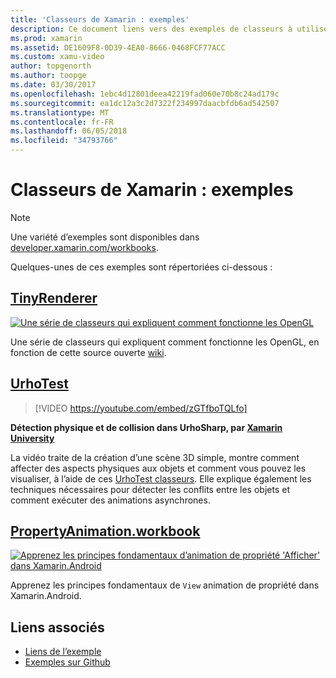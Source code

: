 ```yaml
---
title: 'Classeurs de Xamarin : exemples'
description: Ce document liens vers des exemples de classeurs à utiliser lors de l’utilisation de classeurs de Xamarin. Classeurs liés montrent OpenGL UrhoSharp et la propriété animation dans Xamarin.Android.
ms.prod: xamarin
ms.assetid: DE1609F8-0D39-4EA0-8666-0468FCF77ACC
ms.custom: xamu-video
author: topgenorth
ms.author: toopge
ms.date: 03/30/2017
ms.openlocfilehash: 1ebc4d12801deea42219fad060e70b8c24ad179c
ms.sourcegitcommit: ea1dc12a3c2d7322f234997daacbfdb6ad542507
ms.translationtype: MT
ms.contentlocale: fr-FR
ms.lasthandoff: 06/05/2018
ms.locfileid: "34793766"
---
```

# <a name="xamarin-workbooks--samples"></a>Classeurs de Xamarin : exemples

> [!NOTE]
> Une variété d’exemples sont disponibles dans [developer.xamarin.com/workbooks](https://developer.xamarin.com/workbooks/).

Quelques-unes de ces exemples sont répertoriées ci-dessous :

## <a name="tinyrenderertinyrenderermd"></a>[TinyRenderer](tinyrenderer.md)

[![](images/tinyrenderer-sml.png "Une série de classeurs qui expliquent comment fonctionne les OpenGL")](images/tinyrenderer-sml-orig.png#lightbox)

Une série de classeurs qui expliquent comment fonctionne les OpenGL, en fonction de cette source ouverte [wiki](https://github.com/ssloy/tinyrenderer/wiki/).

[](tinyrenderer.md)

## <a name="urhotesthttpsgithubcomkrumelururhotest"></a>[UrhoTest](https://github.com/Krumelur/UrhoTest)

 > [!VIDEO https://youtube.com/embed/zGTfboTQLfo]

**Détection physique et de collision dans UrhoSharp, par [Xamarin University](https://university.xamarin.com)**

La vidéo traite de la création d’une scène 3D simple, montre comment affecter des aspects physiques aux objets et comment vous pouvez les visualiser, à l’aide de ces [UrhoTest classeurs](https://github.com/Krumelur/UrhoTest). Elle explique également les techniques nécessaires pour détecter les conflits entre les objets et comment exécuter des animations asynchrones.

## <a name="propertyanimationworkbookhttpsdeveloperxamarincomworkbooksandroiduser-interfacepropertyanimationworkbook"></a>[PropertyAnimation.workbook](https://developer.xamarin.com/workbooks/android/user-interface/PropertyAnimation.workbook)

[![](images/android-property-view-sml.png "Apprenez les principes fondamentaux d’animation de propriété 'Afficher' dans Xamarin.Android")](images/android-property-view.png#lightbox)

Apprenez les principes fondamentaux de `View` animation de propriété dans Xamarin.Android.


<!--[![](images/skia0-sml.png "Android")](images/skia0.png#lightbox)

SkiaSharp provides a powerful C# API for doing 2D graphics. See how to use Skia to draw in your apps.-->


## <a name="related-links"></a>Liens associés

- [Liens de l’exemple](https://developer.xamarin.com/workbooks)
- [Exemples sur Github](https://github.com/xamarin/workbooks)
